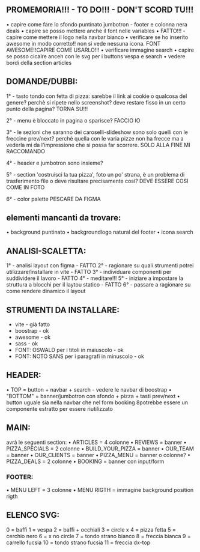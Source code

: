 ## PROMEMORIA!!! - TO DO!!! - DON'T SCORD TU!!!
 • capire come fare lo sfondo puntinato jumbotron - footer e colonna nera deals
 • capire se posso mettere anche il font nelle variables
 • FATTO!!! - capire come mettere il logo nella navbar bianco
 • verificare se ho inserito awesome in modo corretto!! non si vede nessuna icona. FONT AWESOME!!CAPIRE COME USARLO!!!
 • verificare immagine search
 • capire se posso cicalre anceh con le svg per i buttons vespa e search
 • vedere bordi della section articles

## DOMANDE/DUBBI:
1° - tasto tondo con fetta di pizza: sarebbe il link ai cookie o qualcosa del genere? perchè si ripete nello screenshot? deve restare fisso in un certo punto della pagina?
TORNA SU!!!

2° - menu è bloccato in pagina o sparisce?
FACCIO IO

3° - le sezioni che saranno dei caroselli-slideshow sono solo quelli con le freccine prev/next? perchè quella con le varia pizze non ha frecce ma a vederla mi da l'impressione che si possa far scorrere.
SOLO ALLA FINE MI RACCOMANDO

4° - header e jumbotron sono insieme?

5° - section 'costruisci la tua pizza', foto un po' strana, è un problema di trasferimento file o deve risultare precisamente così?
DEVE ESSERE COSI COME IN FOTO

6° - color palette
PESCARE DA FIGMA

## elementi mancanti da trovare:
 • background puntinato
 • backgroundlogo natural del footer
 • icona search

## ANALISI-SCALETTA:
1° - analisi layout con figma - FATTO 
2° - ragionare su quali strumenti potrei utilizzare/installare in vite - FATTO
3° - individuare componenti per suddividere il lavoro - FATTO
4° - meditare!!!
5° - iniziare a impostare la struttura a blocchi per il laytou statico - FATTO
6° - passare a ragionare su come rendere dinamico il layout

## STRUMENTI DA INSTALLARE:
- vite - già fatto
- boostrap - ok
- awesome - ok
- sass - ok
- FONT: OSWALD per i titoli in maiuscolo - ok
- FONT: NOTO SANS per i paragrafi in minuscolo - ok

## HEADER:
 • TOP = button + navbar + search - vedere le navbar di boostrap
 • "BOTTOM" = banner/jumbotron con sfondo + pizza + tasti prev/next
 • button uguale sia nella navbar che nel form booking 8potrebbe essere un componente estratto per essere riutilizzato

## MAIN:
avrà le seguenti section:
 • ARTICLES = 4 colonne
 • REVIEWS = banner
 • PIZZA_SPECIALS = 2 colonne
 • BUILD_YOUR_PIZZA = banner
 • OUR_TEAM = banner
 • OUR_CLIENTS = banner
 • PIZZA_MENU = banner o colonne?
 • PIZZA_DEALS = 2 colonne
 • BOOKING = banner con input/form
### FOOTER:
 • MENU LEFT = 3 colonne
 • MENU RIGTH = immagine background position rigth

## ELENCO SVG:
0 = baffi
1 = vespa
2 = baffi + occhiali
3 = circle x
4 = pizza fetta
5 = cerchio nero
6 = x no circle
7 = tondo strano bianco
8 = freccia bianca
9 = carrello fucsia
10 = tondo strano fucsia
11 = freccia dx-top
